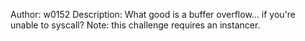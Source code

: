 Author: w0152
Description: What good is a buffer overflow... if you're unable to syscall? Note: this challenge requires an instancer.
